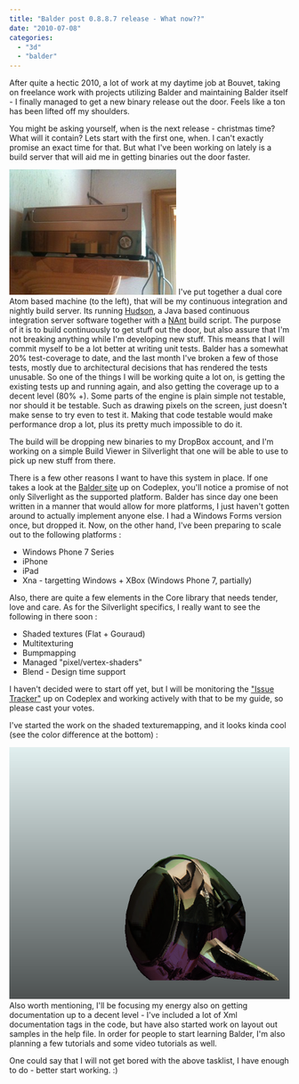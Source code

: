 ```yaml
---
title: "Balder post 0.8.8.7 release - What now??"
date: "2010-07-08"
categories: 
  - "3d"
  - "balder"
---
```


After quite a hectic 2010, a lot of work at my daytime job at Bouvet, taking on freelance work with projects utilizing Balder and maintaining Balder itself - I finally managed to get a new binary release out the door. Feels like a ton has been lifted off my shoulders.

You might be asking yourself, when is the next release - christmas time? What will it contain? Lets start with the first one, when. I can't exactly promise an exact time for that. But what I've been working on lately is a build server that will aid me in getting binaries out the door faster.

![IMG_0008](images/IMG_0008-300x225.jpg) I've put together a dual core Atom based machine (to the left), that will be my continuous integration and nightly build server. Its running [Hudson](http://hudson-ci.org/ "Hudson Continuous Integration Server"), a Java based continuous integration server software together with a [NAnt](http://nant.sourceforge.net/ "NAnt") build script. The purpose of it is to build continuously to get stuff out the door, but also assure that I'm not breaking anything while I'm developing new stuff. This means that I will commit myself to be a lot better at writing unit tests. Balder has a somewhat 20% test-coverage to date, and the last month I've broken a few of those tests, mostly due to architectural decisions that has rendered the tests unusable. So one of the things I will be working quite a lot on, is getting the existing tests up and running again, and also getting the coverage up to a decent level (80% +). Some parts of the engine is plain simple not testable, nor should it be testable. Such as drawing pixels on the screen, just doesn't make sense to try even to test it. Making that code testable would make performance drop a lot, plus its pretty much impossible to do it.

The build will be dropping new binaries to my DropBox account, and I'm working on a simple Build Viewer in Silverlight that one will be able to use to pick up new stuff from there.

There is a few other reasons I want to have this system in place. If one takes a look at the [Balder site](http://balder.codeplex.com) up on Codeplex, you'll notice a promise of not only Silverlight as the supported platform. Balder has since day one been written in a manner that would allow for more platforms, I just haven't gotten around to actually implement anyone else. I had a Windows Forms version once, but dropped it. Now, on the other hand, I've been preparing to scale out to the following platforms :

- Windows Phone 7 Series
- iPhone
- iPad
- Xna - targetting Windows + XBox (Windows Phone 7, partially)

Also, there are quite a few elements in the Core library that needs tender, love and care. As for the Silverlight specifics, I really want to see the following in there soon :

- Shaded textures (Flat + Gouraud)
- Multitexturing
- Bumpmapping
- Managed "pixel/vertex-shaders"
- Blend - Design time support

I haven't decided were to start off yet, but I will be monitoring the ["Issue Tracker"](http://balder.codeplex.com/workitem/list/basic) up on Codeplex and working actively with that to be my guide, so please cast your votes.

I've started the work on the shaded texturemapping, and it looks kinda cool (see the color difference at the bottom) :

![Balder_ShadedTexture1](images/Balder_ShadedTexture1.png) Also worth mentioning, I'll be focusing my energy also on getting documentation up to a decent level - I've included a lot of Xml documentation tags in the code, but have also started work on layout out samples in the help file. In order for people to start learning Balder, I'm also planning a few tutorials and some video tutorials as well.

One could say that I will not get bored with the above tasklist, I have enough to do - better start working. :)
